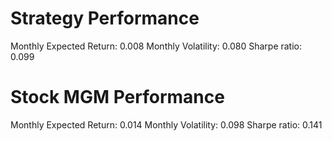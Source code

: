 # Strategy Performance
Monthly Expected Return: 0.008
Monthly Volatility: 0.080
Sharpe ratio: 0.099
# Stock MGM Performance
Monthly Expected Return: 0.014
Monthly Volatility: 0.098
Sharpe ratio: 0.141
